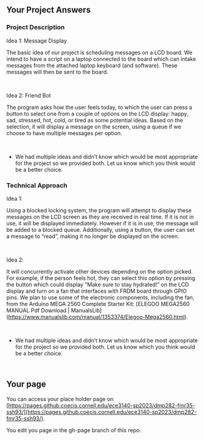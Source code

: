 ## Your Project Answers

### Project Description

Idea 1: Message Display

The basic idea of our project is scheduling messages on a LCD board. We intend to have a script on a laptop connected to the board which can intake messages from the attached laptop keyboard (and software). These messages will then be sent to the board.

 

Idea 2: Friend Bot

The program asks how the user feels today, to which the user can press a button to select one from a couple of options on the LCD display: happy, sad, stressed, hot, cold, or tired as some potential ideas. Based on the selection, it will display a message on the screen, using a queue if we choose to have multiple messages per option.

 

* We had multiple ideas and didn’t know which would be most appropriate for the project so we provided both. Let us know which you think would be a better choice.
### Technical Approach

Idea 1:

Using a blocked locking system, the program will attempt to display these messages on the LCD screen as they are received in real time. If it is not in use, it will be displayed immediately. However if it is in use, the message will be added to a blocked queue. Additionally, using a button, the user can set a message to “read”, making it no longer be displayed on the screen.

 

Idea 2:

It will concurrently activate other devices depending on the option picked. For example, if the person feels hot, they can select this option by pressing the button which could display “Make sure to stay hydrated!” on the LCD display and turn on a fan that interfaces with FRDM board through GPIO pins. We plan to use some of the electronic components, including the fan, from the Arduino MEGA 2560 Complete Starter Kit: [ELEGOO MEGA2560 MANUAL Pdf Download | ManualsLib] (https://www.manualslib.com/manual/1353374/Elegoo-Mega2560.html).

 

* We had multiple ideas and didn’t know which would be most appropriate for the project so we provided both. Let us know which you think would be a better choice.

 
## Your page
You can access your place holder page on [https://pages.github.coecis.cornell.edu/ece3140-sp2023/dmp282-fmr35-ssh93/](https://pages.github.coecis.cornell.edu/ece3140-sp2023/dmp282-fmr35-ssh93/).

You edit you page in the gh-page branch of this repo.
